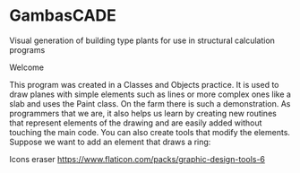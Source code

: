 # GambasCADE
Visual generation of building type plants for use in structural calculation programs

Welcome

This program was created in a Classes and Objects practice. It is used to draw planes with simple elements such as lines or more complex ones like a slab and uses the Paint class. On the farm there is such a demonstration. As programmers that we are, it also helps us learn by creating new routines that represent elements of the drawing and are easily added without touching the main code. You can also create tools that modify the elements. Suppose we want to add an element that draws a ring:

Icons
eraser
https://www.flaticon.com/packs/graphic-design-tools-6